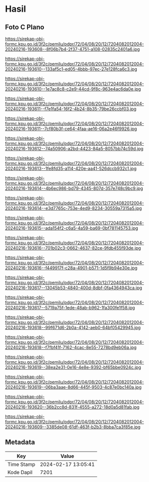 # Hasil

## Foto C Plano

https://sirekap-obj-formc.kpu.go.id/3f2c/pemilu/pdpr/72/04/08/20/12/7204082012004-20240216-193608--8f06b7b4-2f37-4751-a108-02835c2401a6.jpg

https://sirekap-obj-formc.kpu.go.id/3f2c/pemilu/pdpr/72/04/08/20/12/7204082012004-20240216-193610--133af5c1-ed05-4bbb-97ec-27e128fca6c3.jpg

https://sirekap-obj-formc.kpu.go.id/3f2c/pemilu/pdpr/72/04/08/20/12/7204082012004-20240216-193610--1e7ac8c8-c2e9-44cd-9f8c-963e4ac6da0e.jpg

https://sirekap-obj-formc.kpu.go.id/3f2c/pemilu/pdpr/72/04/08/20/12/7204082012004-20240216-193611--f7e1fa54-16f2-4b24-8b35-79be26ccbf03.jpg

https://sirekap-obj-formc.kpu.go.id/3f2c/pemilu/pdpr/72/04/08/20/12/7204082012004-20240216-193611--7cf80b3f-ce64-4faa-ae16-06a2e46f9926.jpg

https://sirekap-obj-formc.kpu.go.id/3f2c/pemilu/pdpr/72/04/08/20/12/7204082012004-20240216-193612--74a50906-a2bd-4423-84a5-8057bb74c59d.jpg

https://sirekap-obj-formc.kpu.go.id/3f2c/pemilu/pdpr/72/04/08/20/12/7204082012004-20240216-193613--1fe8fd35-a114-420e-aa41-526dccb932c1.jpg

https://sirekap-obj-formc.kpu.go.id/3f2c/pemilu/pdpr/72/04/08/20/12/7204082012004-20240216-193614--4b6ec986-bd79-4345-807d-357e748c9bc9.jpg

https://sirekap-obj-formc.kpu.go.id/3f2c/pemilu/pdpr/72/04/08/20/12/7204082012004-20240216-193614--e3d7765c-753e-4ed9-8234-30559a7315a5.jpg

https://sirekap-obj-formc.kpu.go.id/3f2c/pemilu/pdpr/72/04/08/20/12/7204082012004-20240216-193615--ada154f2-c6a5-4a59-ba69-0bf781145753.jpg

https://sirekap-obj-formc.kpu.go.id/3f2c/pemilu/pdpr/72/04/08/20/12/7204082012004-20240216-193616--701b02c3-0662-4637-82ce-9fdb455f93de.jpg

https://sirekap-obj-formc.kpu.go.id/3f2c/pemilu/pdpr/72/04/08/20/12/7204082012004-20240216-193616--f449917f-c28a-4901-b571-1d5f9b94e30e.jpg

https://sirekap-obj-formc.kpu.go.id/3f2c/pemilu/pdpr/72/04/08/20/12/7204082012004-20240216-193617--13045b53-4840-400d-8dbf-0fa4364943ca.jpg

https://sirekap-obj-formc.kpu.go.id/3f2c/pemilu/pdpr/72/04/08/20/12/7204082012004-20240216-193617--5719a75f-1ede-48ab-b962-1fa300fe1f58.jpg

https://sirekap-obj-formc.kpu.go.id/3f2c/pemilu/pdpr/72/04/08/20/12/7204082012004-20240216-193618--99f671d6-2b0a-4142-aeb0-64bf05429945.jpg

https://sirekap-obj-formc.kpu.go.id/3f2c/pemilu/pdpr/72/04/08/20/12/7204082012004-20240216-193618--f7fbf41f-7162-4cac-8e55-7278bd9eb06a.jpg

https://sirekap-obj-formc.kpu.go.id/3f2c/pemilu/pdpr/72/04/08/20/12/7204082012004-20240216-193619--38ea2e31-0e16-4e8e-9392-bf65bbe0924c.jpg

https://sirekap-obj-formc.kpu.go.id/3f2c/pemilu/pdpr/72/04/08/20/12/7204082012004-20240216-193619--06ba3aae-8d66-445f-9503-4c87e0bc140a.jpg

https://sirekap-obj-formc.kpu.go.id/3f2c/pemilu/pdpr/72/04/08/20/12/7204082012004-20240216-193620--36b2cc8d-831f-4555-a272-18d0a5d81fab.jpg

https://sirekap-obj-formc.kpu.go.id/3f2c/pemilu/pdpr/72/04/08/20/12/7204082012004-20240216-193609--3385de08-61df-463f-b2b3-8bba7ca3f85e.jpg


## Metadata

| Key        | Value               |
| ---------- | ------------------- |
| Time Stamp | 2024-02-17 13:05:41 |
| Kode Dapil | 7201                |



